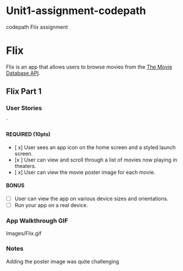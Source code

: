 # Unit1-assignment-codepath
codepath Flix assignment
# Flix

Flix is an app that allows users to browse movies from the [The Movie Database API](http://docs.themoviedb.apiary.io/#).

## Flix Part 1

### User Stories
`

#### REQUIRED (10pts)
- [ x]  User sees an app icon on the home screen and a styled launch screen.
- [x ]  User can view and scroll through a list of movies now playing in theaters.
- [ x]  User can view the movie poster image for each movie.

#### BONUS
- [ ]  User can view the app on various device sizes and orientations.
- [ ]  Run your app on a real device.

### App Walkthrough GIF

Images/Flix.gif


### Notes
Adding the poster image was quite challenging
